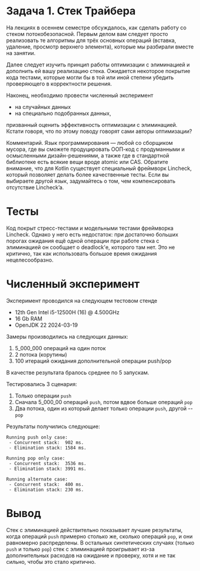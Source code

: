 # Задача 1. Стек Трайбера

На лекциях в осеннем семестре обсуждалось, как сделать работу со стеком
потокобезопасной. Первым делом вам следует просто реализовать те алгоритмы для
трёх основных операций (вставка, удаление, просмотр верхнего элемента), которые
мы разбирали вместе на занятии.

Далее следует изучить принцип работы оптимизации с элиминацией и дополнить ей
вашу реализацию стека.
Ожидается некоторое покрытие кода тестами, которые могли бы в той или иной
степени убедить проверяющего в корректности решения.

Наконец, необходимо провести численный эксперимент

- на случайных данных
- на специально подобранных данных,

призванный оценить эффективность оптимизации с элиминацией. Кстати говоря, что
по этому поводу говорят сами авторы оптимизации?

Комментарий. Язык программирования — любой со сборщиком мусора, где вы
сможете продуцировать ООП-код с продуманными и осмысленными
дизайн-решениями, а также где в стандартной библиотеке есть всякие вещи вроде
atomic или CAS. Обратите внимание, что для Kotlin существует специальный
фреймворк Lincheck, который позволяет делать более качественные тесты. Если вы
выбираете другой язык, задумайтесь о том, чем компенсировать отсутствие Lincheck’a.

# Тесты

Код покрыт стресс-тестами и модельными тестами фреймворка Lincheck. Однако у него есть недостаток: при достаточно
больших порогах ожидания ещё одной операции при работе стека с элиминацией он сообщает о deadlock'е, которого там нет.
Это не критично, так как использовать большое время ожидания нецелесообразно.

# Численный эксперимент

Эксперимент проводился на следующем тестовом стенде

- 12th Gen Intel i5-12500H (16) @ 4.500GHz
- 16 Gb RAM
- OpenJDK 22 2024-03-19

Замеры производились на следующих данных:

1. 5_000_000 операций на один поток
2. 2 потока (корутины)
3. 100 итераций ожидания дополнительной операции push/pop

В качестве результата бралось среднее по 5 запускам.

Тестировались 3 сценария:

1. Только операции `push`
2. Сначала 5_000_00 операций `push`, потом вдвое больше операций `pop`
3. Два потока, один из который делает только операции `push`, другой -- `pop`

Результаты получились следующие:

```
Running push only case:
 - Concurrent stack:  902 ms.
 - Elimination stack: 1584 ms.

Running pop only case:
 - Concurrent stack:  3536 ms.
 - Elimination stack: 3991 ms.

Running alternate case:
 - Concurrent stack:  400 ms.
 - Elimination stack: 230 ms.
```

# Вывод

Стек с элиминацией действительно показывает лучшие результаты, когда операций `push` примерно столько же, сколько
операций `pop`, и они равномерно распределены. В остальных синтетических случаях (только `push` и только `pop`) стек с
элиминацией проигрывает из-за дополнительных расходов на ожидание и проверку, хотя и не так сильно, чтобы это стало
критично.